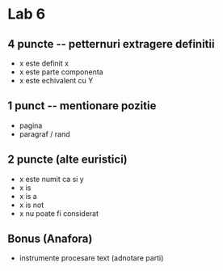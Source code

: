 Lab 6
=====

4 puncte -- petternuri extragere definitii
------------------------------------------
   * x este definit x
   * x este parte componenta
   * x este echivalent cu Y

1 punct -- mentionare pozitie
-----------------------------
   * pagina
   * paragraf / rand

2 puncte (alte euristici)
--------------------------
   * x este numit ca si y
   * x is
   * x is a
   * x is not
   * x nu poate fi considerat

Bonus (Anafora)
---------------
   * instrumente procesare text (adnotare parti)


